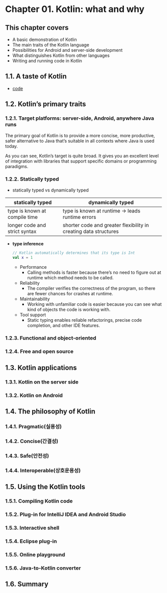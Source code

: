 # Chapter 01. Kotlin: what and why

## This chapter covers

- A basic demonstration of Kotlin
- The main traits of the Kotlin language
- Possibilities for Android and server-side development
- What distinguishes Kotlin from other languages
- Writing and running code in Kotlin

## 1.1. A taste of Kotlin

- [code](../src/main/kotlin/chapter01/01.kt)

## 1.2. Kotlin’s primary traits

### 1.2.1. Target platforms: server-side, Android, anywhere Java runs

The primary goal of Kotlin is to provide a more concise, more productive, safer alternative to Java
that’s suitable in all contexts where Java is used today.

As you can see, Kotlin’s target is quite broad. It gives you an excellent level of integration with
libraries that support specific domains or programming paradigms.

### 1.2.2. Statically typed

- statically typed vs dynamically typed

| statically typed               | dynamically typed                                                |
|--------------------------------|------------------------------------------------------------------|
| type is known at compile time  | type is known at runtime -> leads runtime errors                 |
| longer code and strict syntax  | shorter code and greater flexibility in creating data structures |

- **type inference**
    ```kotlin
    // Kotlin automatically determines that its type is Int
    val x = 1
    ``` 
    - Performance
        - Calling methods is faster because there’s no need to figure out at runtime which method
          needs to be called.
    - Reliability
        - The compiler verifies the correctness of the program, so there are fewer chances for
          crashes at runtime.
    - Maintainability
        - Working with unfamiliar code is easier because you can see what kind of objects the code
          is working with.
    - Tool support
        - Static typing enables reliable refactorings, precise code completion, and other IDE
          features.

### 1.2.3. Functional and object-oriented

### 1.2.4. Free and open source

## 1.3. Kotlin applications

### 1.3.1. Kotlin on the server side

### 1.3.2. Kotlin on Android

## 1.4. The philosophy of Kotlin

### 1.4.1. Pragmatic(실용성)

### 1.4.2. Concise(간결성)

### 1.4.3. Safe(안전성)

### 1.4.4. Interoperable(상호운용성)

## 1.5. Using the Kotlin tools

### 1.5.1. Compiling Kotlin code

### 1.5.2. Plug-in for IntelliJ IDEA and Android Studio

### 1.5.3. Interactive shell

### 1.5.4. Eclipse plug-in

### 1.5.5. Online playground

### 1.5.6. Java-to-Kotlin converter

## 1.6. Summary
